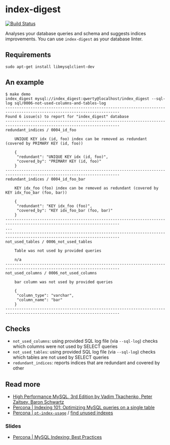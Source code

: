 # index-digest

[![Build Status](https://travis-ci.org/macbre/index-digest.svg?branch=master)](https://travis-ci.org/macbre/index-digest)

Analyses your database queries and schema and suggests indices improvements. You can use `index-digest` as your database linter.

## Requirements

```
sudo apt-get install libmysqlclient-dev
```

## An example

```
$ make demo
index_digest mysql://index_digest:qwerty@localhost/index_digest --sql-log sql/0006-not-used-columns-and-tables-log
------------------------------------------------------------------------------------------------------------------------
Found 6 issue(s) to report for "index_digest" database
------------------------------------------------------------------------------------------------------------------------
redundant_indices / 0004_id_foo

	UNIQUE KEY idx (id, foo) index can be removed as redundant (covered by PRIMARY KEY (id, foo))

	{
	 "redundant": "UNIQUE KEY idx (id, foo)",
	 "covered_by": "PRIMARY KEY (id, foo)"
	}
------------------------------------------------------------------------------------------------------------------------
redundant_indices / 0004_id_foo_bar

	KEY idx_foo (foo) index can be removed as redundant (covered by KEY idx_foo_bar (foo, bar))

	{
	 "redundant": "KEY idx_foo (foo)",
	 "covered_by": "KEY idx_foo_bar (foo, bar)"
	}
------------------------------------------------------------------------------------------------------------------------
...
------------------------------------------------------------------------------------------------------------------------
not_used_tables / 0006_not_used_tables

	Table was not used by provided queries

	n/a
------------------------------------------------------------------------------------------------------------------------
not_used_columns / 0006_not_used_columns

	bar column was not used by provided queries

	{
	 "column_type": "varchar",
	 "column_name": "bar"
	}
------------------------------------------------------------------------------------------------------------------------
```

## Checks

* `not_used_columns`: using provided SQL log file (via `--sql-log`) checks which columns were not used by SELECT queries
* `not_used_tables`: using provided SQL log file (via `--sql-log`) checks which tables are not used by SELECT queries
* `redundant_indices`: reports indices that are redundant and covered by other

## Read more

* [High Performance MySQL, 3rd Edition by Vadim Tkachenko, Peter Zaitsev, Baron Schwartz](https://www.safaribooksonline.com/library/view/high-performance-mysql/9781449332471/ch05.html)
* [Percona | Indexing 101: Optimizing MySQL queries on a single table](https://www.percona.com/blog/2015/04/27/indexing-101-optimizing-mysql-queries-on-a-single-table/)
* [Percona | `pt-index-usage`](https://www.percona.com/doc/percona-toolkit/LATEST/pt-index-usage.html) / [find unused indexes](https://www.percona.com/blog/2012/06/30/find-unused-indexes/)

### Slides

* [Percona | MySQL Indexing: Best Practices](https://www.percona.com/files/presentations/WEBINAR-MySQL-Indexing-Best-Practices.pdf)
